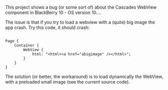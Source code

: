 This project shows a bug (or some sort of) about the Cascades WebView component in BlackBerry 10 - OS version 10....

The issue is that if you try to load a webview with a (quite) big image the app crash.
Try this code, it should crash:

```import bb.cascades 10.2

Page {
	Container {
		WebView {
			html: "<html><a href="abigimage" /></html>";
		}
	}
}

```

The solution (or better, the workaround) is to load dynamically the WebView, with a preloaded small image (see the current source code).

